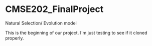 # CMSE202_FinalProject
Natural Selection/ Evolution model

This is the beginning of our project. I'm just testing to see if it cloned properly.

